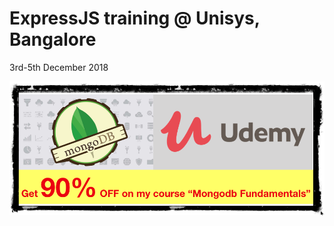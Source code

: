 # ExpressJS training @ Unisys, Bangalore

3rd-5th December 2018



<a href="https://www.udemy.com/mongodb-fundamentals/?couponCode=FIRST500" target="_blank">
<img src="https://github.com/kayartaya-vinod/2019_01_HIBERNATE_SPRING_HPE/raw/master/assets/images/promo-1.png">
</a>